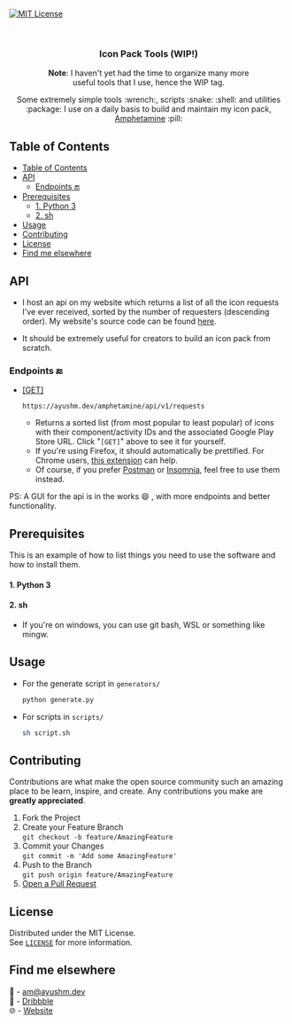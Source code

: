 [![MIT License][license-shield]][license-url]

<!-- PROJECT LOGO -->
<br />
<p align="center">
  <!-- <a href="">
    <img src="images/logo.png" alt="Logo" width="80" height="80">
  </a> -->

  <h3 align="center">Icon Pack Tools (WIP!)</h3>
  <p align="center"
  style="
    font-size: 14px;
    margin-left: 60px;
    margin-right: 60px;
  "><strong>Note</strong>: I haven't yet had the time to organize many more useful tools that I use, hence the WIP tag.</->
  <p align="center">
    Some extremely simple tools :wrench:, scripts :snake: :shell: and utilities :package: I use on a daily basis to build and maintain my icon pack, <a href="">Amphetamine</a> :pill:
    <br />
  </p>
</p>

<!-- TABLE OF CONTENTS -->

## Table of Contents

- [Table of Contents](#table-of-contents)
- [API](#api)
  - [Endpoints :end:](#endpoints-)
- [Prerequisites](#prerequisites)
    - [1. Python 3](#1-python-3)
    - [2. sh](#2-sh)
- [Usage](#usage)
- [Contributing](#contributing)
- [License](#license)
- [Find me elsewhere](#find-me-elsewhere)

<!-- ABOUT THE PROJECT -->

## API

-   I host an api on my website which returns a list of all the icon requests I've ever received, sorted by the number of requesters (descending order). My website's source code can be found [here](https://github.com/PrunedNeuron/icon-request-api).

-   It should be extremely useful for creators to build an icon pack from scratch.

### Endpoints :end:

-   [[GET]](https://ayushm.dev/amphetamine/api/v1/requests)

    ```
    https://ayushm.dev/amphetamine/api/v1/requests
    ```

    -   Returns a sorted list (from most popular to least popular) of icons with their component/activity IDs and the associated Google Play Store URL. Click "`[GET]`" above to see it for yourself.
    -   If you're using Firefox, it should automatically be prettified. For Chrome users, [this extension](https://chrome.google.com/webstore/detail/json-formatter/bcjindcccaagfpapjjmafapmmgkkhgoa) can help.
    -   Of course, if you prefer [Postman](https://www.postman.com/) or [Insomnia](https://insomnia.rest/), feel free to use them instead.

  PS: A GUI for the api is in the works :smile: , with more endpoints and better functionality.

<!-- GETTING STARTED -->

## Prerequisites

This is an example of how to list things you need to use the software and how to install them.

#### 1. Python 3

#### 2. sh

-   If you're on windows, you can use git bash, WSL or something like mingw.

<!-- USAGE -->

## Usage

-   For the generate script in `generators/`
    ```python
    python generate.py
    ```
-   For scripts in `scripts/`
    ```sh
    sh script.sh
    ```

<!-- CONTRIBUTING -->

## Contributing

Contributions are what make the open source community such an amazing place to be learn, inspire, and create. Any contributions you make are **greatly appreciated**.

1. Fork the Project
2. Create your Feature Branch<br>
  `git checkout -b feature/AmazingFeature`
3. Commit your Changes<br>
  `git commit -m 'Add some AmazingFeature'`
4. Push to the Branch<br>
  `git push origin feature/AmazingFeature`
5. <a href="https://help.github.com/en/github/collaborating-with-issues-and-pull-requests/creating-a-pull-request">Open a Pull Request</a>

<!-- LICENSE -->

## License

Distributed under the MIT License.
<br />
See <a href="LICENSE.md">`LICENSE`</a> for more information.

<!-- CONTACT -->

## Find me elsewhere

:email: - [am@ayushm.dev](mailto:am@ayushm.dev)<br>
:basketball: - [Dribbble](https://dribbble.com/ayush)<br>
:globe_with_meridians: - [Website](https://ayushm.dev)

<!-- ACKNOWLEDGEMENTS -->

<!-- MARKDOWN LINKS & IMAGES -->
<!-- https://www.markdownguide.org/basic-syntax/#reference-style-links -->

[license-shield]: https://img.shields.io/github/license/othneildrew/Best-README-Template.svg?style=flat-square
[license-url]: https://github.com/PrunedNeuron/icon-pack-tools/blob/master/LICENSE.md
[linkedin-shield]: https://img.shields.io/badge/-LinkedIn-black.svg?style=flat-square&logo=linkedin&colorB=555
[linkedin-url]: https://linkedin.com/in/othneildrew
[product-screenshot]: images/screenshot.png
